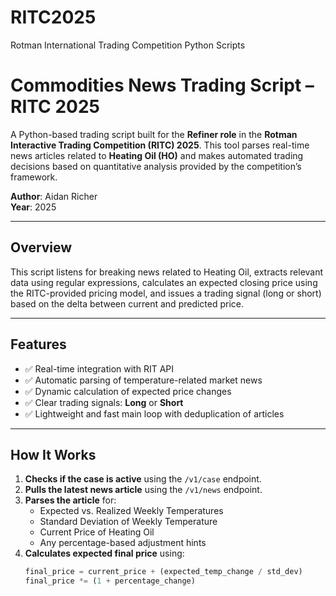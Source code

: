 # RITC2025
Rotman International Trading Competition Python Scripts
# Commodities News Trading Script – RITC 2025

A Python-based trading script built for the **Refiner role** in the **Rotman Interactive Trading Competition (RITC) 2025**. This tool parses real-time news articles related to **Heating Oil (HO)** and makes automated trading decisions based on quantitative analysis provided by the competition’s framework.

**Author**: Aidan Richer  
**Year**: 2025

---

## Overview

This script listens for breaking news related to Heating Oil, extracts relevant data using regular expressions, calculates an expected closing price using the RITC-provided pricing model, and issues a trading signal (long or short) based on the delta between current and predicted price.

---

## Features

- ✅ Real-time integration with RIT API
- ✅ Automatic parsing of temperature-related market news
- ✅ Dynamic calculation of expected price changes
- ✅ Clear trading signals: **Long** or **Short**
- ✅ Lightweight and fast main loop with deduplication of articles

---

## How It Works

1. **Checks if the case is active** using the `/v1/case` endpoint.
2. **Pulls the latest news article** using the `/v1/news` endpoint.
3. **Parses the article** for:
   - Expected vs. Realized Weekly Temperatures
   - Standard Deviation of Weekly Temperature
   - Current Price of Heating Oil
   - Any percentage-based adjustment hints
4. **Calculates expected final price** using:
   ```python
   final_price = current_price + (expected_temp_change / std_dev)
   final_price *= (1 + percentage_change)
